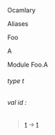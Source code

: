 Ocamlary

Aliases

Foo

A

Module Foo.A

<a id="type-t"></a>

###### type t

<a id="val-id"></a>

###### val id :

> [t](#type-t) -> [t](#type-t)
